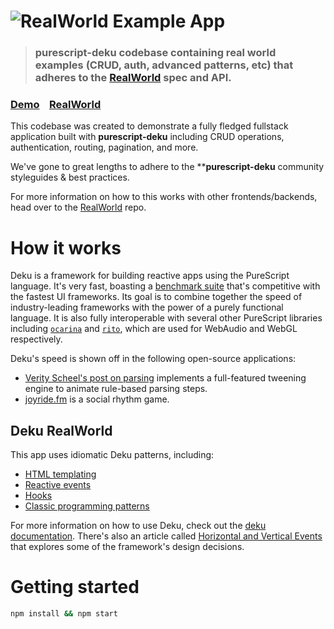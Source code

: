 # ![RealWorld Example App](logo.png)

> ### purescript-deku codebase containing real world examples (CRUD, auth, advanced patterns, etc) that adheres to the [RealWorld](https://github.com/gothinkster/realworld) spec and API.


### [Demo](https://deku-realworld.netlify.app/)&nbsp;&nbsp;&nbsp;&nbsp;[RealWorld](https://github.com/gothinkster/realworld)


This codebase was created to demonstrate a fully fledged fullstack application built with **purescript-deku** including CRUD operations, authentication, routing, pagination, and more.

We've gone to great lengths to adhere to the ****purescript-deku** community styleguides & best practices.

For more information on how to this works with other frontends/backends, head over to the [RealWorld](https://github.com/gothinkster/realworld) repo.


# How it works

Deku is a framework for building reactive apps using the PureScript language. It's very fast, boasting a [benchmark suite](https://github.com/mikesol/purescript-deku/blob/main/test/Performance/Snapshot/TodoTest.js) that's competitive with the fastest UI frameworks. Its goal is to combine together the speed of industry-leading frameworks with the power of a purely functional language. It is also fully interoperable with several other PureScript libraries including [`ocarina`](https://github.com/mikesol/purescript-ocarina) and [`rito`](https://github.com/mikesol/purescript-rito), which are used for WebAudio and WebGL respectively.

Deku's speed is shown off in the following open-source applications:

- [Verity Scheel's post on parsing](https://cofree.coffee/~verity/parser.html) implements a full-featured tweening engine to animate rule-based parsing steps.
- [joyride.fm](https://joyride.fm) is a social rhythm game.

## Deku RealWorld

This app uses idiomatic Deku patterns, including:

- [HTML templating](./wiki/templating.md)
- [Reactive events](./wiki/events.md)
- [Hooks](./wiki/hooks.md)
- [Classic programming patterns](./wiki/functional-programming.md)

For more information on how to use Deku, check out the [deku documentation](https://mikesol.github.io/purescript-deku). There's also an article called [Horizontal and Vertical Events](https://dev.to/mikesol/horizontal-and-vertical-events-1pm1) that explores some of the framework's design decisions.

# Getting started

```bash
npm install && npm start
```
